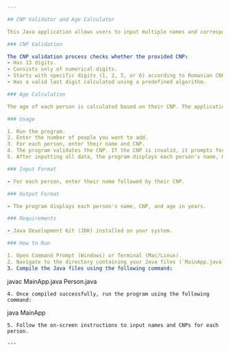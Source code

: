 ```yaml
---

## CNP Validator and Age Calculator

This Java application allows users to input multiple names and corresponding CNPs (Personal Numerical Codes), verifies the validity of the CNPs, and calculates the age of each person based on their CNP.

### CNP Validation

The CNP validation process checks whether the provided CNP:
- Has 13 digits.
- Consists only of numerical digits.
- Starts with specific digits (1, 2, 5, or 6) according to Romanian CNP standards.
- Has a valid last digit calculated using a predefined algorithm.

### Age Calculation

The age of each person is calculated based on their CNP. The application extracts the birthdate from the CNP and calculates the age by comparing it to the current date.

### Usage

1. Run the program.
2. Enter the number of people you want to add.
3. For each person, enter their name and CNP.
4. The program validates the CNP. If the CNP is invalid, it prompts for re-entry.
5. After inputting all data, the program displays each person's name, CNP, and calculated age.

### Input Format

- For each person, enter their name followed by their CNP.

### Output Format

- The program displays each person's name, CNP, and age in years.

### Requirements

- Java Development Kit (JDK) installed on your system.

### How to Run

1. Open Command Prompt (Windows) or Terminal (Mac/Linux).
2. Navigate to the directory containing your Java files (`MainApp.java` and `Person.java`).
3. Compile the Java files using the following command:
   ```
   javac MainApp.java Person.java
   ```
4. Once compiled successfully, run the program using the following command:
   ```
   java MainApp
   ```
5. Follow the on-screen instructions to input names and CNPs for each person.

---
```


